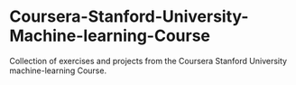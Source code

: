 # Coursera-Stanford-University-Machine-learning-Course
Collection of exercises and projects from the Coursera Stanford University machine-learning Course.
